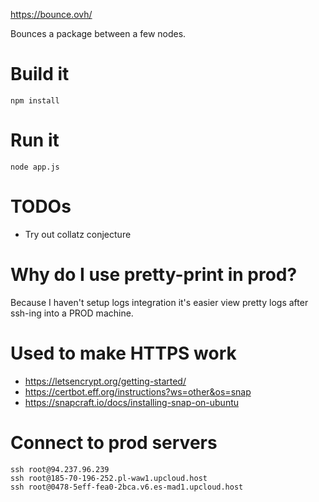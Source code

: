 https://bounce.ovh/

Bounces a package between a few nodes.

# Build it
```
npm install
```

# Run it
```
node app.js
```

# TODOs
- Try out collatz conjecture

# Why do I use pretty-print in prod?
Because I haven't setup logs integration it's easier view pretty logs after ssh-ing into a PROD machine.

# Used to make HTTPS work
- https://letsencrypt.org/getting-started/
- https://certbot.eff.org/instructions?ws=other&os=snap
- https://snapcraft.io/docs/installing-snap-on-ubuntu

# Connect to prod servers
```
ssh root@94.237.96.239
ssh root@185-70-196-252.pl-waw1.upcloud.host
ssh root@0478-5eff-fea0-2bca.v6.es-mad1.upcloud.host
```

